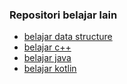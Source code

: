 ### Repositori belajar lain
- [belajar data structure](https://github.com/kafri8889/belajar-data-structure)
- [belajar c++](https://github.com/kafri8889/belajar_cpp)
- [belajar java](https://github.com/kafri8889/belajar-java)
- [belajar kotlin](https://github.com/kafri8889/belajar_kotlin)
